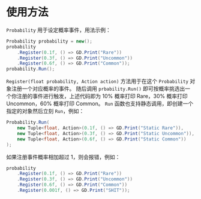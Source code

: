 # 使用方法
`Probability` 用于设定概率事件，用法示例：
```csharp
Probability probability = new();
probability
	.Register(0.1f, () => GD.Print("Rare"))
	.Register(0.3f, () => GD.Print("Uncommon"))
	.Register(0.6f, () => GD.Print("Common"));
probability.Run();
```
`Register(float probability, Action action)` 方法用于在这个 `Probability` 对象注册一个对应概率的事件。
随后调用 `prbability.Run()` 即可按概率挑选出一个你注册的事件进行触发，上述代码即为 10% 概率打印 Rare，30% 概率打印 Uncommon，60% 概率打印 Common。
`Run` 函数也支持静态调用，即创建一个指定的对象然后立刻 `Run`，例如：
```csharp
Probability.Run(
	new Tuple<float, Action>(0.1f, () => GD.Print("Static Rare")),
	new Tuple<float, Action>(0.3f, () => GD.Print("Static Uncommon")),
	new Tuple<float, Action>(0.6f, () => GD.Print("Static Common"))
);
```
如果注册事件概率相加超过 1，则会报错，例如：
```csharp
probability
	.Register(0.1f, () => GD.Print("Rare"))
	.Register(0.3f, () => GD.Print("Uncommon"))
	.Register(0.6f, () => GD.Print("Common"))
	.Register(0.001f, () => GD.Print("SHIT"));
```